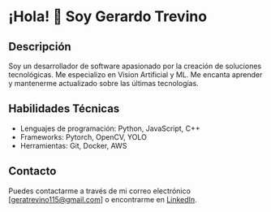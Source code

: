 # ¡Hola! 👋 Soy Gerardo Trevino

## Descripción
Soy un desarrollador de software apasionado por la creación de soluciones tecnológicas. Me especializo en Vision Artificial y ML. Me encanta aprender y mantenerme actualizado sobre las últimas tecnologías.

## Habilidades Técnicas
- Lenguajes de programación: Python, JavaScript, C++
- Frameworks: Pytorch, OpenCV, YOLO
- Herramientas: Git, Docker, AWS

## Contacto
Puedes contactarme a través de mi correo electrónico [geratrevino115@gmail.com] o encontrarme en [LinkedIn](https://www.linkedin.com/in/gerardotrevino115).
